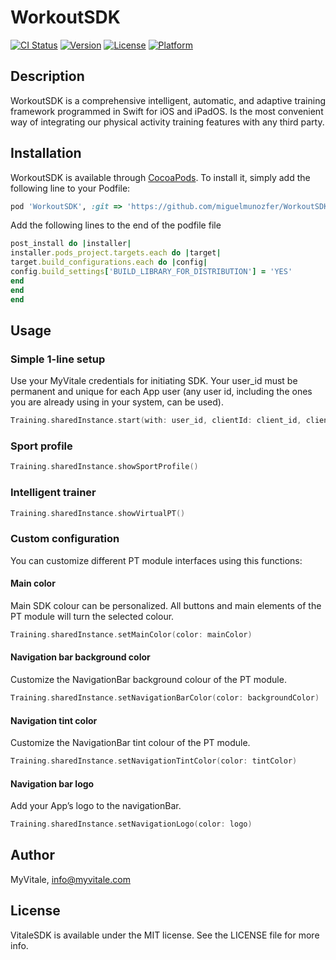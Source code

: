 # WorkoutSDK

[![CI Status](https://img.shields.io/travis/Miguel/VitaleSDK.svg?style=flat)](https://travis-ci.org/Miguel/VitaleSDK)
[![Version](https://img.shields.io/cocoapods/v/VitaleSDK.svg?style=flat)](https://cocoapods.org/pods/VitaleSDK)
[![License](https://img.shields.io/cocoapods/l/VitaleSDK.svg?style=flat)](https://cocoapods.org/pods/VitaleSDK)
[![Platform](https://img.shields.io/cocoapods/p/VitaleSDK.svg?style=flat)](https://cocoapods.org/pods/VitaleSDK)

## Description
WorkoutSDK is a comprehensive intelligent, automatic, and adaptive training framework programmed in
Swift for iOS and iPadOS. Is the most convenient way of integrating our physical activity training features
with any third party.

## Installation

WorkoutSDK is available through [CocoaPods](https://cocoapods.org). To install
it, simply add the following line to your Podfile:

```ruby
pod 'WorkoutSDK', :git => 'https://github.com/miguelmunozfer/WorkoutSDK'
```

Add the following lines to the end of the podfile file

```ruby
post_install do |installer|
installer.pods_project.targets.each do |target|
target.build_configurations.each do |config|
config.build_settings['BUILD_LIBRARY_FOR_DISTRIBUTION'] = 'YES'
end
end
end
```

## Usage

### Simple 1-line setup

Use your MyVitale credentials for initiating SDK. Your user_id must be permanent and unique for each App user (any user id, including the ones you are already using in your system,  can be used).

```swift
Training.sharedInstance.start(with: user_id, clientId: client_id, clientSecret: client_secret)

```

### Sport profile

```swift
Training.sharedInstance.showSportProfile()

```

### Intelligent trainer


```swift
Training.sharedInstance.showVirtualPT()

```

### Custom configuration
You can customize different PT module interfaces using this functions:


#### Main color

Main SDK colour can be personalized. All buttons and main elements of the PT module will turn the selected colour.

```swift
Training.sharedInstance.setMainColor(color: mainColor)

```

#### Navigation bar background color

Customize the NavigationBar background colour of the PT module.

```swift
Training.sharedInstance.setNavigationBarColor(color: backgroundColor)

```

#### Navigation tint color

Customize the NavigationBar  tint colour of the PT module.

```swift
Training.sharedInstance.setNavigationTintColor(color: tintColor)

```

#### Navigation bar logo

Add your App’s logo to the navigationBar.

```swift
Training.sharedInstance.setNavigationLogo(color: logo)

```


## Author

MyVitale, info@myvitale.com

## License

VitaleSDK is available under the MIT license. See the LICENSE file for more info.
